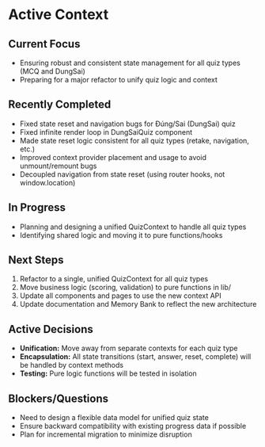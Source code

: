 # Active Context

## Current Focus
- Ensuring robust and consistent state management for all quiz types (MCQ and DungSai)
- Preparing for a major refactor to unify quiz logic and context

## Recently Completed
- Fixed state reset and navigation bugs for Đúng/Sai (DungSai) quiz
- Fixed infinite render loop in DungSaiQuiz component
- Made state reset logic consistent for all quiz types (retake, navigation, etc.)
- Improved context provider placement and usage to avoid unmount/remount bugs
- Decoupled navigation from state reset (using router hooks, not window.location)

## In Progress
- Planning and designing a unified QuizContext to handle all quiz types
- Identifying shared logic and moving it to pure functions/hooks

## Next Steps
1. Refactor to a single, unified QuizContext for all quiz types
2. Move business logic (scoring, validation) to pure functions in lib/
3. Update all components and pages to use the new context API
4. Update documentation and Memory Bank to reflect the new architecture

## Active Decisions
- **Unification:** Move away from separate contexts for each quiz type
- **Encapsulation:** All state transitions (start, answer, reset, complete) will be handled by context methods
- **Testing:** Pure logic functions will be tested in isolation

## Blockers/Questions
- Need to design a flexible data model for unified quiz state
- Ensure backward compatibility with existing progress data if possible
- Plan for incremental migration to minimize disruption 
